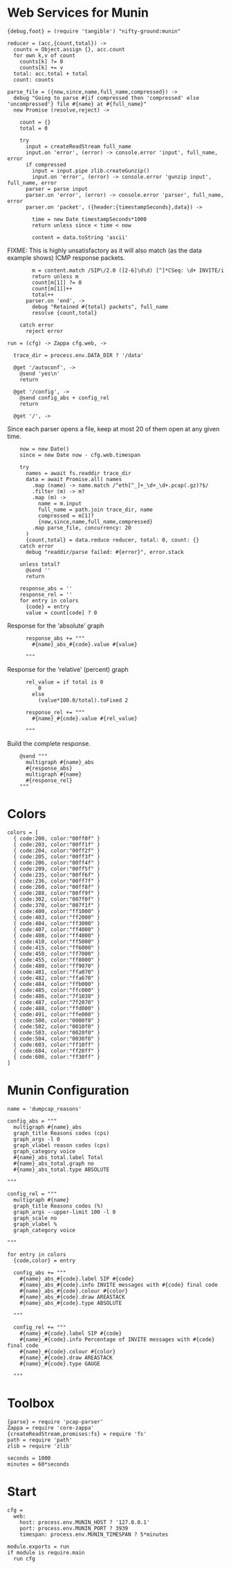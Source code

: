 Web Services for Munin
======================

    {debug,foot} = (require 'tangible') "nifty-ground:munin"

    reducer = (acc,{count,total}) ->
      counts = Object.assign {}, acc.count
      for own k,v of count
        counts[k] ?= 0
        counts[k] += v
      total: acc.total + total
      count: counts

    parse_file = ({now,since,name,full_name,compressed}) ->
      debug "Going to parse #{if compressed then 'compressed' else 'uncompressed'} file #{name} at #{full_name}"
      new Promise (resolve,reject) ->

        count = {}
        total = 0

        try
          input = createReadStream full_name
          input.on 'error', (error) -> console.error 'input', full_name, error
          if compressed
            input = input.pipe zlib.createGunzip()
            input.on 'error', (error) -> console.error 'gunzip input', full_name, error
          parser = parse input
          parser.on 'error', (error) -> console.error 'parser', full_name, error
          parser.on 'packet', ({header:{timestampSeconds},data}) ->

            time = new Date timestampSeconds*1000
            return unless since < time < now

            content = data.toString 'ascii'

FIXME: This is highly unsatisfactory as it will also match (as the data example shows) ICMP response packets.

            m = content.match /SIP\/2.0 ([2-6]\d\d) [^]*CSeq: \d+ INVITE/i
            return unless m
            count[m[1]] ?= 0
            count[m[1]]++
            total++
          parser.on 'end', ->
            debug "Retained #{total} packets", full_name
            resolve {count,total}

        catch error
          reject error

    run = (cfg) -> Zappa cfg.web, ->

      trace_dir = process.env.DATA_DIR ? '/data'

      @get '/autoconf', ->
        @send 'yes\n'
        return

      @get '/config', ->
        @send config_abs + config_rel
        return

      @get '/', ->

Since each parser opens a file, keep at most 20 of them open at any given time.

        now = new Date()
        since = new Date now - cfg.web.timespan

        try
          names = await fs.readdir trace_dir
          data = await Promise.all( names
            .map (name) -> name.match /^eth[^_]+_\d+_\d+.pcap(.gz)?$/
            .filter (m) -> m?
            .map (m) ->
              name = m.input
              full_name = path.join trace_dir, name
              compressed = m[1]?
              {now,since,name,full_name,compressed}
            .map parse_file, concurrency: 20
          )
          {count,total} = data.reduce reducer, total: 0, count: {}
        catch error
          debug "readdir/parse failed: #{error}", error.stack

        unless total?
          @send ''
          return

        response_abs = ''
        response_rel = ''
        for entry in colors
          {code} = entry
          value = count[code] ? 0

Response for the 'absolute' graph

          response_abs += """
            #{name}_abs_#{code}.value #{value}

          """

Response for the 'relative' (percent) graph

          rel_value = if total is 0
              0
            else
              (value*100.0/total).toFixed 2

          response_rel += """
            #{name}_#{code}.value #{rel_value}

          """

Build the complete response.

        @send """
          multigraph #{name}_abs
          #{response_abs}
          multigraph #{name}
          #{response_rel}
        """

Colors
======

    colors = [
      { code:200, color:"00ff0f" }
      { code:203, color:"00ff1f" }
      { code:204, color:"00ff2f" }
      { code:205, color:"00ff3f" }
      { code:206, color:"00ff4f" }
      { code:209, color:"00ff5f" }
      { code:235, color:"00ff6f" }
      { code:236, color:"00ff7f" }
      { code:260, color:"00ff8f" }
      { code:288, color:"00ff9f" }
      { code:302, color:"007f0f" }
      { code:370, color:"007f1f" }
      { code:400, color:"ff1000" }
      { code:403, color:"ff2000" }
      { code:404, color:"ff3000" }
      { code:407, color:"ff4000" }
      { code:408, color:"ff4000" }
      { code:410, color:"ff5000" }
      { code:415, color:"ff6000" }
      { code:450, color:"ff7000" }
      { code:455, color:"ff8000" }
      { code:480, color:"ff9070" }
      { code:481, color:"ffa070" }
      { code:482, color:"ffa670" }
      { code:484, color:"ffb000" }
      { code:485, color:"ffc000" }
      { code:486, color:"7f1030" }
      { code:487, color:"7f2070" }
      { code:488, color:"ffd000" }
      { code:491, color:"ffe000" }
      { code:500, color:"0000f0" }
      { code:502, color:"0010f0" }
      { code:503, color:"0020f0" }
      { code:504, color:"0030f0" }
      { code:603, color:"ff10ff" }
      { code:604, color:"ff20ff" }
      { code:606, color:"ff30ff" }
    ]

Munin Configuration
===================

    name = 'dumpcap_reasons'

    config_abs = """
      multigraph #{name}_abs
      graph_title Reasons codes (cps)
      graph_args -l 0
      graph_vlabel reason codes (cps)
      graph_category voice
      #{name}_abs_total.label Total
      #{name}_abs_total.graph no
      #{name}_abs_total.type ABSOLUTE

    """

    config_rel = """
      multigraph #{name}
      graph_title Reasons codes (%)
      graph_args --upper-limit 100 -l 0
      graph_scale no
      graph_vlabel %
      graph_category voice

    """

    for entry in colors
      {code,color} = entry

      config_abs += """
        #{name}_abs_#{code}.label SIP #{code}
        #{name}_abs_#{code}.info INVITE messages with #{code} final code
        #{name}_abs_#{code}.colour #{color}
        #{name}_abs_#{code}.draw AREASTACK
        #{name}_abs_#{code}.type ABSOLUTE

      """

      config_rel += """
        #{name}_#{code}.label SIP #{code}
        #{name}_#{code}.info Percentage of INVITE messages with #{code} final code
        #{name}_#{code}.colour #{color}
        #{name}_#{code}.draw AREASTACK
        #{name}_#{code}.type GAUGE

      """

Toolbox
=======

    {parse} = require 'pcap-parser'
    Zappa = require 'core-zappa'
    {createReadStream,promises:fs} = require 'fs'
    path = require 'path'
    zlib = require 'zlib'

    seconds = 1000
    minutes = 60*seconds

Start
=====

    cfg =
      web:
        host: process.env.MUNIN_HOST ? '127.0.0.1'
        port: process.env.MUNIN_PORT ? 3939
        timespan: process.env.MUNIN_TIMESPAN ? 5*minutes

    module.exports = run
    if module is require.main
      run cfg
